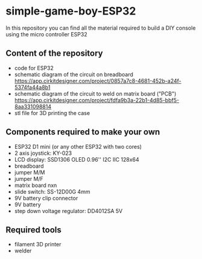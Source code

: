 # simple-game-boy-ESP32
In this repository you can find all the material required to build a DIY console using the micro controller ESP32

## Content of the repository
- code for ESP32
- schematic diagram of the circuit on breadboard
    https://app.cirkitdesigner.com/project/0857a7c8-4681-452b-a24f-5374fa44a8b1
- schematic diagram of the circuit to weld on matrix board ("PCB")
    https://app.cirkitdesigner.com/project/fdfa9b3a-22b1-4d85-bbf5-8aa331098814
- stl file for 3D printing the case

## Components required to make your own
- ESP32 D1 mini (or any other ESP32 with two cores)
- 2 axis joystick: KY-023
- LCD display: SSD1306 OLED 0.96'' I2C IIC 128x64
- breadboard
- jumper M/M
- jumper M/F
- matrix board nxn
- slide switch: SS-12D00G 4mm
- 9V battery clip connector
- 9V battery
- step down voltage regulator: DD4012SA 5V

## Required tools
- filament 3D printer
- welder